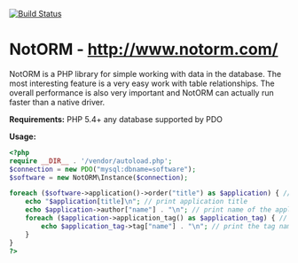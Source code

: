 [![Build Status](https://secure.travis-ci.org/sim2github/notorm.png)](http://travis-ci.org/sim2github/notorm)

# NotORM - http://www.notorm.com/

NotORM is a PHP library for simple working with data in the database. The most interesting feature is a very easy work with table relationships. The overall performance is also very important and NotORM can actually run faster than a native driver.

**Requirements:**
PHP 5.4+
any database supported by PDO 

**Usage:**
```php
<?php
require __DIR__ . '/vendor/autoload.php';
$connection = new PDO("mysql:dbname=software");
$software = new NotORM\Instance($connection);

foreach ($software->application()->order("title") as $application) { // get all applications ordered by title
    echo "$application[title]\n"; // print application title
    echo $application->author["name"] . "\n"; // print name of the application author
    foreach ($application->application_tag() as $application_tag) { // get all tags of $application
        echo $application_tag->tag["name"] . "\n"; // print the tag name
    }
}
?>
```

